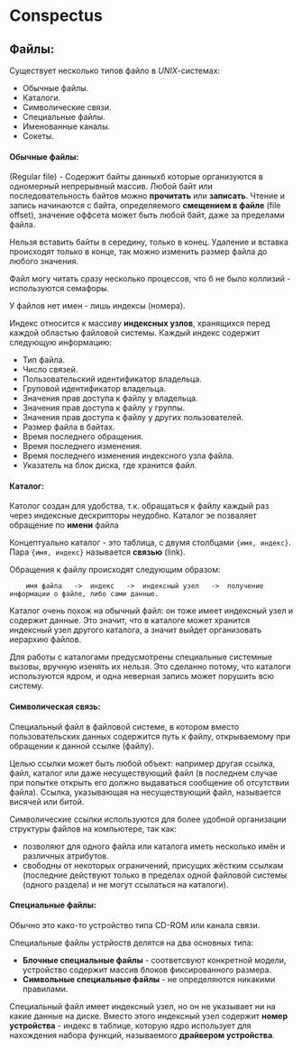 # Conspectus


## Файлы:

Существует несколько типов файло в *UNIX*-системах:

-   Обычные файлы.
-   Каталоги.
-   Символические связи.
-   Специальные файлы.
-   Именованные каналы.
-   Сокеты.

#### Обычные файлы:

(Regular file) - Содержит байты данныхб которые организуются в одномерный непрерывный массив.
Любой байт или последовательность байтов можно **прочитать** или **записать**.
Чтение и запись начинаются с байта, определяемого **смещением в файле** (file offset), значение оффсета может быть
любой байт, даже за пределами файла.

Нельзя вставить байты в середину, только в конец. Удаление и вставка происходят только в конце, так можно изменить
размер файла до любого значения.

Файл могу читать сразу несколько процессов, что б не было коллизий - используются семафоры.

У файлов нет имен - лишь индексы (номера).

Индекс относится к массиву **индексных узлов**, хранящихся перед каждой областью файловой системы.
Каждый индекс содержит следующую информацию:

-   Тип файла.
-   Число связей.
-   Пользовательский идентификатор владельца.
-   Груповой идентификатор владельца.
-   Значения прав доступа к файлу у владельца.
-   Значения прав доступа к файлу у группы.
-   Значения прав доступа к файлу у других пользователей.
-   Размер файла в байтах.
-   Время последнего обращения.
-   Время последнего изменения.
-   Время последнего изменения индексного узла файла.
-   Указатель на блок диска, где хранится файл.

#### Каталог:

Католог создан для удобства, т.к. обращаться к файлу каждый раз через индексные дескрипторы неудобно.
Каталог эе позваляет обращение по **имени** файла

Концептуально каталог - это таблица, с двумя столбцами ```{имя, индекс}```. Пара ```{имя, индекс}``` называется
**связью** (link).

Обращения к файлу происходят следующим образом:

```commandline
    имя файла   ->  индекс   ->  индексный узел   ->  получение информации о файле, либо сами данные.
```

Каталог очень похож на обычный файл: он тоже имеет индексный узел и содержит данные. Это значит, что в каталоге
может хранится индексный узел другого каталога, а значит выйдет организовать иерархию файлов.

Для работы с каталогами предусмотрены специальные системные вызовы, вручную изенять их нельзя. Это сделанно потому,
что каталоги используются ядром, и одна неверная запись может порушить всю систему.

#### Символическая связь:

Специальный файл в файловой системе, в котором вместо пользовательских данных содержится путь к файлу,
открываемому при обращении к данной ссылке (файлу).

Целью ссылки может быть любой объект: например другая ссылка, файл, каталог или даже несуществующий файл
(в последнем случае при попытке открыть его должно выдаваться сообщение об отсутствии файла). Ссылка,
указывающая на несуществующий файл, называется висячей или битой.

Символические ссылки используются для более удобной организации структуры файлов на компьютере, так как:

-    позволяют для одного файла или каталога иметь несколько имён и различных атрибутов.
-    свободны от некоторых ограничений, присущих жёстким ссылкам (последние действуют только в пределах
     одной файловой системы (одного раздела) и не могут ссылаться на каталоги).

#### Специальные файлы:

Обычно это како-то устройство типа CD-ROM или канала связи.

Специальные файлы устрйоств делятся на два основных типа:
-   **Блочные специальные файлы** - соответсвуют конкретной модели, устройство содержит массив блоков фиксированного
    размера.
-   **Символьные специальные файлы** - не определяются никакими правилами.

Специальный файл имеет индексный узел, но он не указывает ни на какие данные на диске. Вместо этого индексный узел
содержит **номер устройства** - индекс в таблице, которую ядро использует для нахождения набора функций, называемого
**драйвером устройства**.

